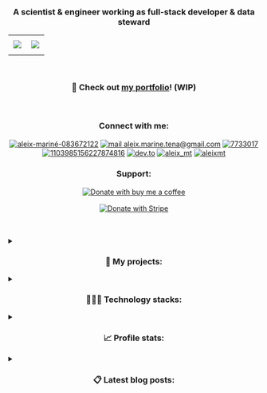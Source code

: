 <!-- Title -->
<h3 align="center">A scientist & engineer working as full-stack developer & data steward</h3>

<!-- Eliot Alderson + profile visits counter -->
<div id="image-table" align="center">
    <table>
	    <tr>
    	    <td style="padding:10px">
                <img src="https://github.com/AleixMT/AleixMT/assets/23342150/a802e799-cfcf-4add-ae22-0aa96bbecb6c"/>
      	    </td>
            <td style="padding:10px">
                <img src="https://komarev.com/ghpvc/?username=aleixmt&label=Profile%20views&color=0e75b6&style=flat"/>
            </td>
        </tr>
    </table>
</div>

<!-- User status -->
<br>
<h3 align="center"> 📁 Check out <a href="https://aleixmt.github.io" target="blank"> my portfolio</a>! (WIP)</h3>	
<br>

<!-- Social media -->
<h3 align="center">Connect with me:</h3>
<p align="center">
<a href="https://www.linkedin.com/in/aleix-mariné-tena-083672122/" target="blank"><img align="center" src="https://raw.githubusercontent.com/rahuldkjain/github-profile-readme-generator/master/src/images/icons/Social/linked-in-alt.svg" alt="aleix-mariné-083672122" height="40" width="40" /></a>
<a href="mailto:aleix.marine.tena@gmail.com" target="blank"><img align="center" src="https://upload.wikimedia.org/wikipedia/commons/e/ec/Circle-icons-mail.svg" alt="mail aleix.marine.tena@gmail.com" height="40" width="40" /></a>
<a href="https://stackoverflow.com/users/7733017" target="blank"><img align="center" src="https://raw.githubusercontent.com/rahuldkjain/github-profile-readme-generator/master/src/images/icons/Social/stack-overflow.svg" alt="7733017" height="40" width="40" /></a>
<a href="https://discord.gg/1103985156227874816" target="blank"><img align="center" src="https://raw.githubusercontent.com/rahuldkjain/github-profile-readme-generator/master/src/images/icons/Social/discord.svg" alt="1103985156227874816" height="40" width="40" /></a>
<a href="https://dev.to/aleixmt" target="blank"><img align="center" src="https://raw.githubusercontent.com/rahuldkjain/github-profile-readme-generator/master/src/images/icons/Social/devto.svg" alt="dev.to" height="40" width="40" /></a>
<a href="https://codesandbox.com/aleix_mt" target="blank"><img align="center" src="https://raw.githubusercontent.com/rahuldkjain/github-profile-readme-generator/master/src/images/icons/Social/codesandbox.svg" alt="aleix_mt" height="40" width="40" /></a>
<a href="https://www.leetcode.com/aleixmt" target="blank"><img align="center" src="https://raw.githubusercontent.com/rahuldkjain/github-profile-readme-generator/master/src/images/icons/Social/leet-code.svg" alt="aleixmt" height="40" width="40" /></a>
</p>

 <!-- Support and donations -->
<h3 align="center">Support:</h3>
<p align="center">
    <a href="https://www.buymeacoffee.com/VidWise"> 
        <img align="center" src="https://cdn.buymeacoffee.com/buttons/v2/default-yellow.png" height="50" width="210" alt="Donate with buy me a coffee" />
    </a>
</p>
<p align="center">
    <a href="https://donate.stripe.com/28o15be6H8xlgyQ000"> 
        <img align="center" src="https://www.silicon.es/wp-content/uploads/2022/06/companylogo_bf4b0be5.png" height="140" width="250" alt="Donate with Stripe" />
    </a>
</p>
<br><br>



<!-- My projects -->
<details><summary> <h3 align="center">💼 My projects:</h3> </summary>


<br>
<details>
<summary>
	<h4 align="center">Linux-Auto-Customizer:</h4>
</summary> 


<p align="center">
<img src="https://github.com/Gua-tk/Linux-Auto-Customizer/blob/master/.github/logo.png" width="250" height="290"/>
</p>

<p align="center">
<a href="https://github.com/Gua-tk/Linux-Auto-Customizer">Official repo</a>
</p>

<i> May 2019 - Present </i>
* Utility to automate installations and customizations to your Linux client machine. 
* Contains almost 300 precoded installations and customizations that you can use out-of-the-box.
* Certain compatibility with Windows.
* [Check out how to start using it](https://github.com/Gua-tk/Linux-Auto-Customizer/wiki/Getting-started) or [check the installations that are already implemented](https://github.com/Gua-tk/Linux-Auto-Customizer/blob/master/doc/FEATURES.md).

<p align="center"> 
	<h5 align="center"> <br> Used technologies: <br> 
	<a href="https://www.gnu.org/software/bash/" target="_blank" rel="noreferrer"> <img src="https://bashlogo.com/img/symbol/png/full_colored_dark.png" alt="bash" width="40" height="40"/> </a> 
	</h5>
</p>
</details>


<br>
<details>
<summary><h4 align="center">eChempad:</h4></summary> 

<p align="center">
<img src="https://raw.githubusercontent.com/ICIQ-DMP/eChempad-public-mirror/a8b8b3750bbc5eea9cc1b2a24ede46deb90bb72d/src/main/resources/static/img/create-small-white.png" width="133" height="34"/>
</p>

<p align="center">
<a href="https://github.com/ICIQ-DMP/eChempad-public-mirror">Official repo</a>
</p>

<i> September 2021 - Present </i>
* Web platform to manage the life-cycle of data from experimental chemistry at [ICIQ](https://www.iciq.org/).
* Currently allows the import of data from [Perkin-Elmer Signals notebook](https://www.perkinelmer.com/libraries/sht_perkinelmer-signals-notebook-013433_01) and the export of this data into the [Dataverse](https://dataverse.org/) of [CORA RDR](https://dataverse.csuc.cat/).
* Check out [the documentation](https://iciq-dmp.github.io/) to get started. 


<p align="center"> 
	<h5 align="center"> <br> Used technologies: <br> 
	<a href="https://www.java.com" target="_blank" rel="noreferrer"> <img src="https://raw.githubusercontent.com/devicons/devicon/master/icons/java/java-original.svg" alt="java" width="40" height="40"/> </a> 
	<a href="https://getbootstrap.com" target="_blank" rel="noreferrer"> <img src="https://raw.githubusercontent.com/devicons/devicon/master/icons/bootstrap/bootstrap-plain-wordmark.svg" alt="bootstrap" width="40" height="40"/> </a> 
	<a href="https://spring.io/" target="_blank" rel="noreferrer"> <img src="https://www.vectorlogo.zone/logos/springio/springio-icon.svg" alt="spring" width="40" height="40"/> </a> 
	<a href="https://www.zkoss.org" target="_blank" rel="noreferrer"> <img src="https://www.zkoss.org/resource/img/support/press_zklogo1.png" alt="flask" width="40" height="40"/> </a> 
	<a href="https://www.postgresql.org" target="_blank" rel="noreferrer"> <img src="https://raw.githubusercontent.com/devicons/devicon/master/icons/postgresql/postgresql-original-wordmark.svg" alt="postgresql" width="40" height="40"/> </a>
	<a href="https://www.gnu.org/software/bash/" target="_blank" rel="noreferrer"> <img src="https://bashlogo.com/img/symbol/png/full_colored_dark.png" alt="bash" width="40" height="40"/> </a> 
	<a href="https://developer.mozilla.org/en-US/docs/Web/JavaScript" target="_blank" rel="noreferrer"> <img src="https://raw.githubusercontent.com/devicons/devicon/master/icons/javascript/javascript-original.svg" alt="javascript" width="40" height="40"/> </a> 
	<a href="https://www.json.org/json-en.html" target="_blank" rel="noreferrer"> <img src="https://upload.wikimedia.org/wikipedia/commons/c/c9/JSON_vector_logo.svg" alt="JSON" width="40" height="40"/> </a>
	<a href="https://www.markdownguide.org/getting-started/" target="_blank" rel="noreferrer"> <img src="https://upload.wikimedia.org/wikipedia/commons/thumb/7/71/Antu_text-x-markdown.svg/512px-Antu_text-x-markdown.svg.png" alt="MarkDown" width="40" height="40"/> </a>
	<a href="https://www.w3schools.com/css/" target="_blank" rel="noreferrer"> <img src="https://raw.githubusercontent.com/devicons/devicon/master/icons/css3/css3-original-wordmark.svg" alt="css3" width="40" height="40"/> </a> 
	<a href="https://www.w3.org/html/" target="_blank" rel="noreferrer"> <img src="https://raw.githubusercontent.com/devicons/devicon/master/icons/html5/html5-original-wordmark.svg" alt="html5" width="40" height="40"/> </a>
	<a href="https://github.com/Gua-tk/Linux-Auto-Customizer" target="_blank" rel="noreferrer"> <img src="https://media.githubusercontent.com/media/Gua-tk/Linux-Auto-Customizer/master/.github/logo.png" alt="Linux Auto Customizer" width="40" height="40"/> </a> 
	<a href="https://git-scm.com/" target="_blank" rel="noreferrer"> <img src="https://www.vectorlogo.zone/logos/git-scm/git-scm-icon.svg" alt="git" width="40" height="40"/> </a> 
	<a href="https://postman.com" target="_blank" rel="noreferrer"> <img src="https://www.vectorlogo.zone/logos/getpostman/getpostman-icon.svg" alt="postman" width="40" height="40"/> </a> 
	<a href="https://jekyllrb.com/" target="_blank" rel="noreferrer"> <img src="https://www.vectorlogo.zone/logos/jekyllrb/jekyllrb-icon.svg" alt="jekyll" width="40" height="40"/> </a> 
	<a href="https://maven.apache.org/" target="_blank" rel="noreferrer"> <img src="https://encrypted-tbn0.gstatic.com/images?q=tbn:ANd9GcRP9OKIrIvTMtlstXkQREBGpAuRSfh-PNTbBfWUlqwp2w" alt="Apache Maven" width="40" height="40"/> </a> 
	<a href="https://www.docker.com/" target="_blank" rel="noreferrer"> <img src="https://raw.githubusercontent.com/devicons/devicon/master/icons/docker/docker-original-wordmark.svg" alt="docker" width="40" height="40"/> </a> 
	<a href="https://www.github.com" target="_blank" rel="noreferrer"> <img src="https://assets-global.website-files.com/6203daf47137054c031fa0e6/63306942721a28becf0ded7a_github-actions.svg" alt="GitHub Actions" width="40" height="40"/> </a>
	<a href="https://ubuntu.com/" target="_blank" rel="noreferrer"> <img src="https://upload.wikimedia.org/wikipedia/commons/9/9e/UbuntuCoF.svg" alt="Ubuntu" width="40" height="40"/> </a> 
	</h5>	
</p>

</details>

<br><br>
</details>


<!-- Technical skills -->
<details>
<summary>
	<h3 align="center">👩🏾‍💻 Technology stacks:</h3>
</summary>


<details>
<summary><h4 align="center">🤓 Technologies that I know:</h4></summary> 
	All categories by descending order of knowledge:
<h5 align="center">Programming languages:</h5>
<p align="center"> 
	<a href="https://www.java.com" target="_blank" rel="noreferrer"> <img src="https://raw.githubusercontent.com/devicons/devicon/master/icons/java/java-original.svg" alt="java" width="40" height="40"/> </a> 
	<a href="https://www.cprogramming.com/" target="_blank" rel="noreferrer"> <img src="https://raw.githubusercontent.com/devicons/devicon/master/icons/c/c-original.svg" alt="c" width="40" height="40"/> </a> 
	<a href="https://www.gnu.org/software/bash/" target="_blank" rel="noreferrer"> <img src="https://bashlogo.com/img/symbol/png/full_colored_dark.png" alt="bash" width="40" height="40"/> </a> 
	<a href="https://www.python.org" target="_blank" rel="noreferrer"> <img src="https://raw.githubusercontent.com/devicons/devicon/master/icons/python/python-original.svg" alt="python" width="40" height="40"/> </a> 
	<a href="https://en.wikipedia.org/wiki/Assembly_language" target="_blank" rel="noreferrer"> <img src="https://play-lh.googleusercontent.com/YrY5n418F1joskaaIE1ou8991mmdEaTR66Mr8fHwuRGIkE9ZSnHeiJc-BcUoeU4dhNZl" alt="assembly" width="40" height="40"/> </a> 
	<a href="https://developer.mozilla.org/en-US/docs/Web/JavaScript" target="_blank" rel="noreferrer"> <img src="https://raw.githubusercontent.com/devicons/devicon/master/icons/javascript/javascript-original.svg" alt="javascript" width="40" height="40"/> </a> 
	<a href="https://en.wikipedia.org/wiki/Batch_file" target="_blank" rel="noreferrer"> <img src="https://icons.iconarchive.com/icons/harwen/pleasant/256/MS-DOS-Batch-File-icon.png" alt="assembly" width="40" height="40"/> </a> 
</p>

<h5 align="center">Markup languages:</h5>
<p align="center"> 
	<a href="https://www.w3schools.com/css/" target="_blank" rel="noreferrer"> <img src="https://raw.githubusercontent.com/devicons/devicon/master/icons/css3/css3-original-wordmark.svg" alt="css3" width="40" height="40"/> </a> 
	<a href="https://www.w3.org/html/" target="_blank" rel="noreferrer"> <img src="https://raw.githubusercontent.com/devicons/devicon/master/icons/html5/html5-original-wordmark.svg" alt="html5" width="40" height="40"/> </a>
	<a href="https://yaml.org/" target="_blank" rel="noreferrer"> <img src="https://user-images.githubusercontent.com/965439/27257445-8791ea14-539c-11e7-8f5a-eec6cdfababa.png" alt="yaml" width="40" height="40"/> </a>
	<a href="https://www.latex-project.org/" target="_blank" rel="noreferrer"> <img src="https://user-images.githubusercontent.com/49899602/103332150-553fb180-4aac-11eb-8d6f-55f6a647a243.jpg" alt="LaTeX" width="40" height="40"/> </a>
	<a href="https://www.json.org/json-en.html" target="_blank" rel="noreferrer"> <img src="https://upload.wikimedia.org/wikipedia/commons/c/c9/JSON_vector_logo.svg" alt="JSON" width="40" height="40"/> </a>
	<a href="https://www.markdownguide.org/getting-started/" target="_blank" rel="noreferrer"> <img src="https://upload.wikimedia.org/wikipedia/commons/thumb/7/71/Antu_text-x-markdown.svg/512px-Antu_text-x-markdown.svg.png" alt="MarkDown" width="40" height="40"/> </a>
</p> 

<h5 align="center">Frameworks:</h5>
<p align="center"> 
	<a href="https://getbootstrap.com" target="_blank" rel="noreferrer"> <img src="https://raw.githubusercontent.com/devicons/devicon/master/icons/bootstrap/bootstrap-plain-wordmark.svg" alt="bootstrap" width="40" height="40"/> </a> 
	<a href="https://spring.io/" target="_blank" rel="noreferrer"> <img src="https://www.vectorlogo.zone/logos/springio/springio-icon.svg" alt="spring" width="40" height="40"/> </a> 
	<a href="https://flask.palletsprojects.com/" target="_blank" rel="noreferrer"> <img src="https://cdn.buttercms.com/w8lc0UqsQCnPG0Ax6aiM" alt="flask" width="40" height="40"/> </a> 
	<a href="https://www.zkoss.org" target="_blank" rel="noreferrer"> <img src="https://www.zkoss.org/resource/img/support/press_zklogo1.png" alt="flask" width="40" height="40"/> </a> 
</p> 

<h5 align="center">Databases:</h5>
<p align="center"> 
	<a href="https://www.postgresql.org" target="_blank" rel="noreferrer"> <img src="https://raw.githubusercontent.com/devicons/devicon/master/icons/postgresql/postgresql-original-wordmark.svg" alt="postgresql" width="40" height="40"/> </a>
	<a href="https://redis.io" target="_blank" rel="noreferrer"> <img src="https://raw.githubusercontent.com/devicons/devicon/master/icons/redis/redis-original-wordmark.svg" alt="redis" width="40" height="40"/> </a> 
	<a href="https://mariadb.org" target="_blank" rel="noreferrer"> <img src="https://mariadb.org/wp-content/uploads/2019/01/cropped-mariadb_org_rgb_v-2.png" alt="mariadb" width="40" height="40"/> </a> 
</p> 

<h5 align="center">Operating Systems:</h5>
<p align="center"> 
	<a href="https://www.linux.org/" target="_blank" rel="noreferrer"> <img src="https://raw.githubusercontent.com/devicons/devicon/master/icons/linux/linux-original.svg" alt="linux" width="40" height="40"/> </a> 
	<a href="https://ubuntu.com/" target="_blank" rel="noreferrer"> <img src="https://upload.wikimedia.org/wikipedia/commons/9/9e/UbuntuCoF.svg" alt="Ubuntu" width="40" height="40"/> </a> 
	<a href="https://www.microsoft.com/es-es/software-download/windows10" target="_blank" rel="noreferrer"> <img src="https://www.pngitem.com/pimgs/m/247-2471508_windows-10-png-icons-phone-icon-in-blue.png" alt="Ubuntu" width="40" height="40"/> </a> 
 	<a href="https://fedoraproject.org/" target="_blank" rel="noreferrer"> <img src="https://upload.wikimedia.org/wikipedia/commons/4/41/Fedora_icon_%282021%29.svg" alt="Ubuntu" width="40" height="40"/> </a> 
	<a href="https://developer.android.com" target="_blank" rel="noreferrer"> <img src="https://raw.githubusercontent.com/devicons/devicon/master/icons/android/android-original-wordmark.svg" alt="android" width="40" height="40"/> </a> 
</p> 

<h5 align="center">Platforms and hardware:</h5>
<p align="center"> 
	<a href="https://www.nintendo.es/Nintendo-DS/Gama-de-consolas-Nintendo-DS-Pagina-web-oficial-de-Nintendo-Iberica-Nintendo-DS-Nintendo-DSi-Nintendo-DSi-XL-116380.html" target="_blank" rel="noreferrer"> <img src="https://americansgameocio.com/4735-large_default/nintendo-ds.jpg" alt="nintendo ds" width="40" height="40"/> </a> 
	<a href="https://www.raspberrypi.org/" target="_blank" rel="noreferrer"> <img src="https://www.raspberrypi.com/app/uploads/2022/02/COLOUR-Raspberry-Pi-Symbol-Registered.png" alt="nintendo 3ds" width="40" height="40"/> </a> 
	<a href="https://en.wikipedia.org/wiki/Nintendo_3DS" target="_blank" rel="noreferrer"> <img src="https://fs-prod-cdn.nintendo-europe.com/media/images/03_teaser_module_1_square/systems_2/nintendo_3ds_3/TM_GenericTMs_3DS.png" alt="nintendo 3ds" width="40" height="40"/> </a> 
	<a href="https://en.wikipedia.org/wiki/Nintendo_Switch" target="_blank" rel="noreferrer"> <img src="https://upload.wikimedia.org/wikipedia/commons/3/38/Nintendo_switch_logo.png" alt="nintendo switch" width="40" height="40"/> </a> 
	<a href="https://flipperzero.one/" target="_blank" rel="noreferrer"> <img src="https://cdn.flipperzero.one/qFlipper_macOS_256px_ugly.png" alt="flipper zero" width="40" height="40"/> </a> 
</p> 

<h5 align="center">DevOps:</h5>
<p align="center"> 
	<a href="https://www.docker.com/" target="_blank" rel="noreferrer"> <img src="https://raw.githubusercontent.com/devicons/devicon/master/icons/docker/docker-original-wordmark.svg" alt="docker" width="40" height="40"/> </a> 
	<a href="https://www.nginx.com" target="_blank" rel="noreferrer"> <img src="https://raw.githubusercontent.com/devicons/devicon/master/icons/nginx/nginx-original.svg" alt="nginx" width="40" height="40"/> </a> 
	<a href="https://www.github.com" target="_blank" rel="noreferrer"> <img src="https://assets-global.website-files.com/6203daf47137054c031fa0e6/63306942721a28becf0ded7a_github-actions.svg" alt="GitHub Actions" width="40" height="40"/> </a>
 	<a href="https://openvpn.net/" target="_blank" rel="noreferrer"> <img src="https://avatars.githubusercontent.com/u/1569141?s=280&v=4" alt="Open VPN" width="40" height="40"/> </a>
	<a href="https://thekelleys.org.uk/dnsmasq/doc.html" target="_blank" rel="noreferrer"> <img src="https://upload.wikimedia.org/wikipedia/commons/thumb/2/2c/Dnsmasq_icon.svg/1200px-Dnsmasq_icon.svg.png" alt="DNS masq" width="40" height="40"/> </a>
	<a href="https://www.samba.org/" target="_blank" rel="noreferrer"> <img src="https://upload.wikimedia.org/wikipedia/commons/thumb/b/bd/Logo_Samba_Software.svg/1280px-Logo_Samba_Software.svg.png" alt="Samba" width="40" height="40"/> </a>
</p> 

<h5 align="center">Tools:</h5>
<p align="center"> 
	<a href="https://github.com/AleixMT/Linux-Auto-Customizer" target="_blank" rel="noreferrer"> <img src="https://media.githubusercontent.com/media/AleixMT/Linux-Auto-Customizer/master/.github/logo.png" alt="Linux Auto Customizer" width="40" height="40"/> </a> 
	<a href="https://git-scm.com/" target="_blank" rel="noreferrer"> <img src="https://www.vectorlogo.zone/logos/git-scm/git-scm-icon.svg" alt="git" width="40" height="40"/> </a> 
	<a href="https://postman.com" target="_blank" rel="noreferrer"> <img src="https://www.vectorlogo.zone/logos/getpostman/getpostman-icon.svg" alt="postman" width="40" height="40"/> </a> 
	<a href="https://maven.apache.org/" target="_blank" rel="noreferrer"> <img src="https://icons-for-free.com/iconfiles/png/512/vscode+icons+type+maven-1324451386617447973.png" alt="Apache Maven" width="40" height="40"/> </a> 
	<a href="https://www.gnu.org/software/make/manual/make.html" target="_blank" rel="noreferrer"> <img src="https://encrypted-tbn0.gstatic.com/images?q=tbn:ANd9GcQ11Ii9Op3FvZHST_TmRPNcE8-lYtjqny4Qk8lAzf9pS-IL3F62UCB3dqfEEH0zbipd91w&usqp=CAU" alt="GNU make" width="40" height="40"/> </a> 
	<a href="https://jekyllrb.com/" target="_blank" rel="noreferrer"> <img src="https://www.vectorlogo.zone/logos/jekyllrb/jekyllrb-icon.svg" alt="jekyll" width="40" height="40"/> </a> 
</p> 

<h5 align="center">Cloud & serverless:</h5>
<p align="center"> 
	<a href="https://aws.amazon.com" target="_blank" rel="noreferrer"> <img src="https://pbs.twimg.com/profile_images/1641476962362302464/K8lb6OtN_400x400.jpg" alt="aws" width="40" height="40"/> </a> 
</p> 
</details>

<details>
<summary><h4 align="center">🤔 Technologies that I have worked with:</h4></summary> 
	All categories by descending order of knowledge:

 <h5 align="center">Programming languages:</h5>
<p align="center"> 
	<a href="https://www.w3schools.com/cpp/" target="_blank" rel="noreferrer"> <img src="https://raw.githubusercontent.com/devicons/devicon/master/icons/cplusplus/cplusplus-original.svg" alt="cplusplus" width="40" height="40"/> </a> 
	<a href="https://www.w3schools.com/cs/" target="_blank" rel="noreferrer"> <img src="https://raw.githubusercontent.com/devicons/devicon/master/icons/csharp/csharp-original.svg" alt="csharp" width="40" height="40"/> </a> 
	<a href="https://www.mathworks.com/" target="_blank" rel="noreferrer"> <img src="https://upload.wikimedia.org/wikipedia/commons/2/21/Matlab_Logo.png" alt="matlab" width="40" height="40"/> </a> 
	<a href="https://learn.microsoft.com/en-us/powershell/" target="_blank" rel="noreferrer"> <img src="https://upload.wikimedia.org/wikipedia/commons/a/af/PowerShell_Core_6.0_icon.png" alt="matlab" width="40" height="40"/> </a>
	<a href="https://www.scala-lang.org/" target="_blank" rel="noreferrer"> <img src="https://cdn-icons-png.flaticon.com/512/6132/6132220.png" alt="scala" width="40" height="40"/> </a> 
	<a href="https://dart.dev" target="_blank" rel="noreferrer"> <img src="https://www.vectorlogo.zone/logos/dartlang/dartlang-icon.svg" alt="dart" width="40" height="40"/> </a> 
	<a href="https://golang.org" target="_blank" rel="noreferrer"> <img src="https://raw.githubusercontent.com/devicons/devicon/master/icons/go/go-original.svg" alt="go" width="40" height="40"/> </a> 
	<a href="https://www.ruby-lang.org/en/" target="_blank" rel="noreferrer"> <img src="https://upload.wikimedia.org/wikipedia/commons/thumb/7/73/Ruby_logo.svg/800px-Ruby_logo.svg.png" alt="ruby" width="40" height="40"/> </a> 
	<a href="https://www.typescriptlang.org/" target="_blank" rel="noreferrer"> <img src="https://raw.githubusercontent.com/devicons/devicon/master/icons/typescript/typescript-original.svg" alt="typescript" width="40" height="40"/> </a> 
</p>

<h5 align="center">Frameworks:</h5>
<p align="center"> 
	<a href="https://www.djangoproject.com/" target="_blank" rel="noreferrer"> <img src="https://cdn.worldvectorlogo.com/logos/django.svg" alt="django" width="40" height="40"/> </a> 
	<a href="https://unity.com/" target="_blank" rel="noreferrer"> <img src="https://www.vectorlogo.zone/logos/unity3d/unity3d-icon.svg" alt="unity" width="40" height="40"/> </a> 
	<a href="https://pandas.pydata.org/" target="_blank" rel="noreferrer"> <img src="https://raw.githubusercontent.com/devicons/devicon/2ae2a900d2f041da66e950e4d48052658d850630/icons/pandas/pandas-original.svg" alt="pandas" width="40" height="40"/></a> 
	<a href="https://flutter.dev" target="_blank" rel="noreferrer"> <img src="https://www.vectorlogo.zone/logos/flutterio/flutterio-icon.svg" alt="flutter" width="40" height="40"/> </a> 
 	<a href="https://pytorch.org/" target="_blank" rel="noreferrer"> <img src="https://www.vectorlogo.zone/logos/pytorch/pytorch-icon.svg" alt="pytorch" width="40" height="40"/> </a> 
  	<a href="https://nodejs.org" target="_blank" rel="noreferrer"> <img src="https://raw.githubusercontent.com/devicons/devicon/master/icons/nodejs/nodejs-original-wordmark.svg" alt="nodejs" width="40" height="40"/> </a> 
	<a href="https://reactjs.org/" target="_blank" rel="noreferrer"> <img src="https://raw.githubusercontent.com/devicons/devicon/master/icons/react/react-original-wordmark.svg" alt="react" width="40" height="40"/> </a> 
	<a href="https://reactnative.dev/" target="_blank" rel="noreferrer"> <img src="https://reactnative.dev/img/header_logo.svg" alt="reactnative" width="40" height="40"/> </a> 
</p> 

<h5 align="center">Databases:</h5>
<p align="center"> 
	<a href="https://www.h2database.com/html/tutorial.html" target="_blank" rel="noreferrer"> <img src="https://www.h2database.com/html/images/db-64-t.png" alt="mongodb" width="40" height="40"/> </a> 
	<a href="https://www.mongodb.com/" target="_blank" rel="noreferrer"> <img src="https://raw.githubusercontent.com/devicons/devicon/master/icons/mongodb/mongodb-original-wordmark.svg" alt="mongodb" width="40" height="40"/> </a> 
	<a href="https://www.mysql.com/" target="_blank" rel="noreferrer"> <img src="https://raw.githubusercontent.com/devicons/devicon/master/icons/mysql/mysql-original-wordmark.svg" alt="mysql" width="40" height="40"/> </a> 
</p> 

<h5 align="center">Operating Systems:</h5>
<p align="center"> 
	<a href="https://developer.android.com" target="_blank" rel="noreferrer"> <img src="https://raw.githubusercontent.com/devicons/devicon/master/icons/android/android-original-wordmark.svg" alt="android" width="40" height="40"/> </a> 
	<a href="https://www.debian.org/" target="_blank" rel="noreferrer"> <img src="https://upload.wikimedia.org/wikipedia/commons/0/04/Debian_logo.png" alt="Debian" width="40" height="40"/> </a> 
</p> 

<h5 align="center">Platforms and hardware:</h5>
<p align="center"> 
	<a href="https://www.arduino.cc/" target="_blank" rel="noreferrer"> <img src="https://cdn.worldvectorlogo.com/logos/arduino-1.svg" alt="arduino" width="40" height="40"/> </a> 
</p> 

<h5 align="center">DevOps:</h5>
<p align="center"> 
	<a href="https://kubernetes.io" target="_blank" rel="noreferrer"> <img src="https://www.vectorlogo.zone/logos/kubernetes/kubernetes-icon.svg" alt="kubernetes" width="40" height="40"/> </a> 
</p> 

<h5 align="center">Tools:</h5>
<p align="center"> 
	<a href="https://gradle.org/" target="_blank" rel="noreferrer"> <img src="https://gradle.org/images/gradle-knowledge-graph-logo.png?20170228" alt="gradle" width="40" height="40"/> </a> 
</p> 

<h5 align="center">Cloud & serverless:</h5>
<p align="center"> 
	<a href="https://cloud.google.com/" target="_blank" rel="noreferrer"> <img src="https://lirp.cdn-website.com/aa0ef369/dms3rep/multi/opt/google-cloud-icon-400w.png" alt="Google Cloud" width="40" height="40"/> </a> 
</p> 

</details>
</details>


<details>
<summary><h3 align="center">📈 Profile stats:</h3></summary>
<!-- User stats -->

<!-- Trophies -->
<p align="center"> 
    <a href="https://github.com/ryo-ma/github-profile-trophy"><img src="https://github-profile-trophy.vercel.app/?username=aleixmt" alt="aleixmt" /></a> </p>
<!-- Most used languages -->
<p align="center">
    <img align="center" src="https://github-readme-stats.vercel.app/api/top-langs?username=aleixmt&show_icons=true&locale=en&layout=pie&langs_count=10&hide=roff,coq,freemarker" alt="aleixmt" />
</p>
<!-- Github stats -->
<p align="center">&nbsp;
    <img align="center" src="https://github-readme-stats.vercel.app/api?username=aleixmt&show_icons=true&locale=en&rank_icon=percentile" alt="aleixmt" />
</p>
<!-- Streak -->
<p align="center">
    <img align="center" src="https://github-readme-streak-stats.herokuapp.com/?user=aleixmt&" alt="aleixmt" />
</p>
</details>
	
<!-- Automatic blog post retrieval (github action) -->
<details>
<summary><h3 align="center">📋 Latest blog posts:</h3></summary>
<!-- BLOG-POST-LIST:START -->
- [Display donut in the terminal](https://dev.to/aleixmt/display-donut-in-the-terminal-1c3f)
<!-- BLOG-POST-LIST:END -->
</details>


<!-- This file was partly generated with this tool https://rahuldkjain.github.io/gh-profile-readme-generator/ -->
